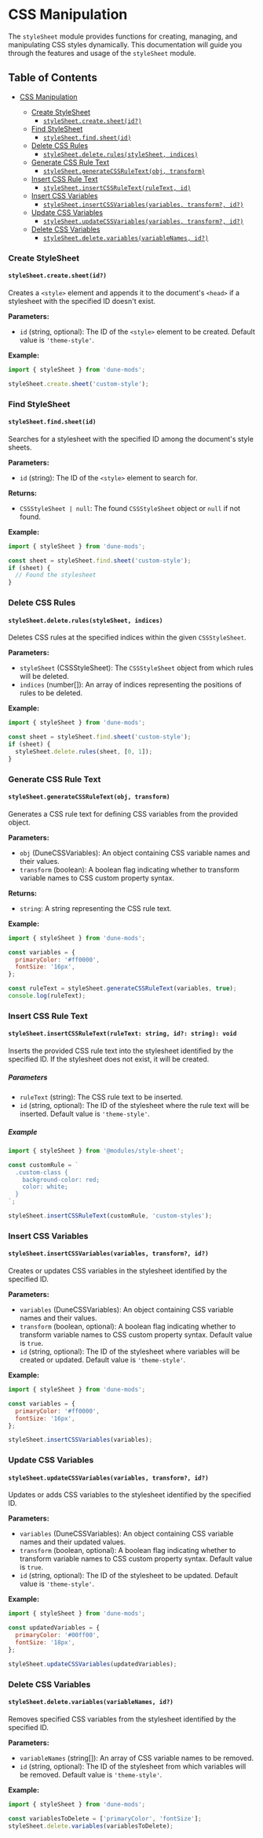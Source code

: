 # CSS Manipulation

The `styleSheet` module provides functions for creating, managing, and manipulating CSS styles dynamically. This documentation will guide you through the features and usage of the `styleSheet` module.

## Table of Contents

- [CSS Manipulation](#css-manipulation)

  - [Create StyleSheet](#create-stylesheet)
    - [`styleSheet.create.sheet(id?)`](#styleSheet-create-sheet)
  - [Find StyleSheet](#find-stylesheet)
    - [`styleSheet.find.sheet(id)`](#styleSheet-find-sheet)
  - [Delete CSS Rules](#delete-css-rules)
    - [`styleSheet.delete.rules(styleSheet, indices)`](#styleSheet-delete-rules)
  - [Generate CSS Rule Text](#generate-css-rule-text)
    - [`styleSheet.generateCSSRuleText(obj, transform)`](#styleSheet-generate-css-rule-text)
  - [Insert CSS Rule Text](#insert-css-rule-text)
    - [`styleSheet.insertCSSRuleText(ruleText, id)`](#stylesheet-insertcssruletext)
  - [Insert CSS Variables](#insert-css-variables)
    - [`styleSheet.insertCSSVariables(variables, transform?, id?)`](#styleSheet-insert-css-variables)
  - [Update CSS Variables](#update-css-variables)
    - [`styleSheet.updateCSSVariables(variables, transform?, id?)`](#styleSheet-update-css-variables)
  - [Delete CSS Variables](#delete-css-variables)
    - [`styleSheet.delete.variables(variableNames, id?)`](#styleSheet-delete-variables)

### Create StyleSheet

#### `styleSheet.create.sheet(id?)`

Creates a `<style>` element and appends it to the document's `<head>` if a stylesheet with the specified ID doesn't exist.

**Parameters:**

- `id` (string, optional): The ID of the `<style>` element to be created. Default value is `'theme-style'`.

**Example:**

```javascript
import { styleSheet } from 'dune-mods';

styleSheet.create.sheet('custom-style');
```

<span id="styleSheet-find-sheet"></span>

### Find StyleSheet

#### `styleSheet.find.sheet(id)`

Searches for a stylesheet with the specified ID among the document's style sheets.

**Parameters:**

- `id` (string): The ID of the `<style>` element to search for.

**Returns:**

- `CSSStyleSheet | null`: The found `CSSStyleSheet` object or `null` if not found.

**Example:**

```javascript
import { styleSheet } from 'dune-mods';

const sheet = styleSheet.find.sheet('custom-style');
if (sheet) {
  // Found the stylesheet
}
```

<span id="styleSheet-delete-rules"></span>

### Delete CSS Rules

#### `styleSheet.delete.rules(styleSheet, indices)`

Deletes CSS rules at the specified indices within the given `CSSStyleSheet`.

**Parameters:**

- `styleSheet` (CSSStyleSheet): The `CSSStyleSheet` object from which rules will be deleted.
- `indices` (number[]): An array of indices representing the positions of rules to be deleted.

**Example:**

```javascript
import { styleSheet } from 'dune-mods';

const sheet = styleSheet.find.sheet('custom-style');
if (sheet) {
  styleSheet.delete.rules(sheet, [0, 1]);
}
```

<span id="styleSheet-generate-css-rule-text"></span>

### Generate CSS Rule Text

#### `styleSheet.generateCSSRuleText(obj, transform)`

Generates a CSS rule text for defining CSS variables from the provided object.

**Parameters:**

- `obj` (DuneCSSVariables): An object containing CSS variable names and their values.
- `transform` (boolean): A boolean flag indicating whether to transform variable names to CSS custom property syntax.

**Returns:**

- `string`: A string representing the CSS rule text.

**Example:**

```javascript
import { styleSheet } from 'dune-mods';

const variables = {
  primaryColor: '#ff0000',
  fontSize: '16px',
};

const ruleText = styleSheet.generateCSSRuleText(variables, true);
console.log(ruleText);
```

<span id="stylesheet-insertcssruletext"></span>

### Insert CSS Rule Text

#### `styleSheet.insertCSSRuleText(ruleText: string, id?: string): void` <!-- New method -->

Inserts the provided CSS rule text into the stylesheet identified by the specified ID. If the stylesheet does not exist, it will be created.

##### Parameters

- `ruleText` (string): The CSS rule text to be inserted.
- `id` (string, optional): The ID of the stylesheet where the rule text will be inserted. Default value is `'theme-style'`.

##### Example

```javascript
import { styleSheet } from '@modules/style-sheet';

const customRule = `
  .custom-class {
    background-color: red;
    color: white;
  }
`;

styleSheet.insertCSSRuleText(customRule, 'custom-styles');
```

<span id="styleSheet-insert-css-variables"></span>

### Insert CSS Variables

#### `styleSheet.insertCSSVariables(variables, transform?, id?)`

Creates or updates CSS variables in the stylesheet identified by the specified ID.

**Parameters:**

- `variables` (DuneCSSVariables): An object containing CSS variable names and their values.
- `transform` (boolean, optional): A boolean flag indicating whether to transform variable names to CSS custom property syntax. Default value is `true`.
- `id` (string, optional): The ID of the stylesheet where variables will be created or updated. Default value is `'theme-style'`.

**Example:**

```javascript
import { styleSheet } from 'dune-mods';

const variables = {
  primaryColor: '#ff0000',
  fontSize: '16px',
};

styleSheet.insertCSSVariables(variables);
```

<span id="styleSheet-update-css-variables"></span>

### Update CSS Variables

#### `styleSheet.updateCSSVariables(variables, transform?, id?)`

Updates or adds CSS variables to the stylesheet identified by the specified ID.

**Parameters:**

- `variables` (DuneCSSVariables): An object containing CSS variable names and their updated values.
- `transform` (boolean, optional): A boolean flag indicating whether to transform variable names to CSS custom property syntax. Default value is `true`.
- `id` (string, optional): The ID of the stylesheet to be updated. Default value is `'theme-style'`.

**Example:**

```javascript
import { styleSheet } from 'dune-mods';

const updatedVariables = {
  primaryColor: '#00ff00',
  fontSize: '18px',
};

styleSheet.updateCSSVariables(updatedVariables);
```

<span id="styleSheet-delete-variables"></span>

### Delete CSS Variables

#### `styleSheet.delete.variables(variableNames, id?)`

Removes specified CSS variables from the stylesheet identified by the specified ID.

**Parameters:**

- `variableNames` (string[]): An array of CSS variable names to be removed.
- `id` (string, optional): The ID of the stylesheet from which variables will be removed. Default value is `'theme-style'`.

**Example:**

```javascript
import { styleSheet } from 'dune-mods';

const variablesToDelete = ['primaryColor', 'fontSize'];
styleSheet.delete.variables(variablesToDelete);
```
